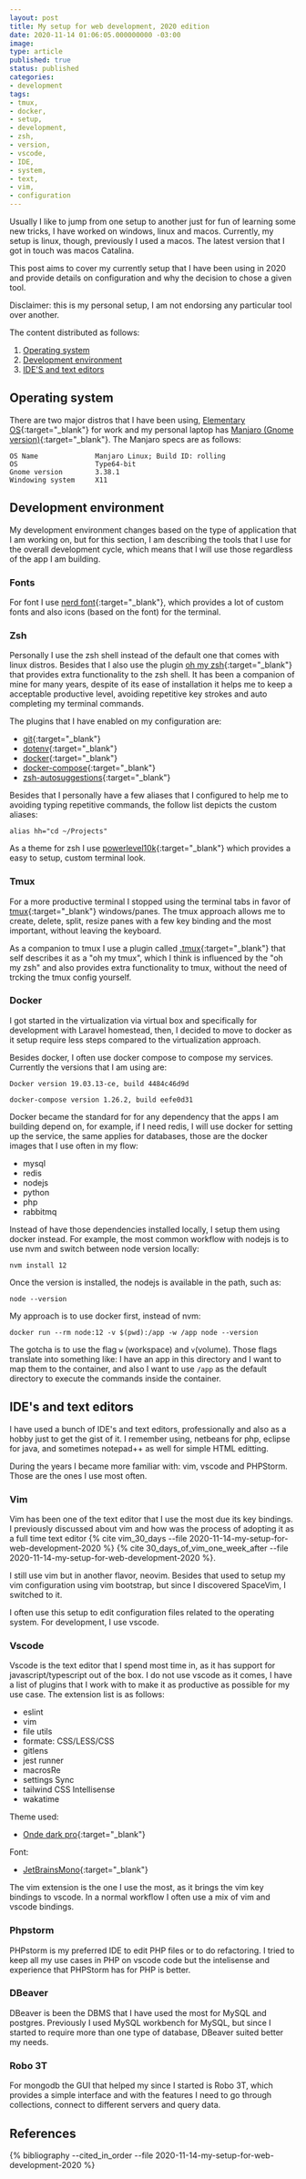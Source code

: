 ```yaml
---
layout: post
title: My setup for web development, 2020 edition
date: 2020-11-14 01:06:05.000000000 -03:00
image:
type: article
published: true
status: published
categories:
- development
tags:
- tmux,
- docker,
- setup,
- development,
- zsh,
- version,
- vscode,
- IDE,
- system,
- text,
- vim,
- configuration
---
```


Usually I like to jump from one setup to another just for fun of learning
some new tricks, I have worked on windows, linux and macos. Currently, my
setup is linux, though, previously I used a macos. The latest version
that I got in touch was macos Catalina.

This post aims to cover my currently setup that I have been using in 2020 and
provide details on configuration and why the decision to chose a given tool.

Disclaimer: this is my personal setup, I am not endorsing any particular
tool over another.

The content distributed as follows:

1. [Operating system](#operating-system)
2. [Development environment](#development-environment)
3. [IDE'S and text editors](#ides-and-text-editors)

## Operating system

There are two major distros that I have been using, [Elementary OS](https://elementary.io){:target="_blank"} for work and
my personal laptop has [Manjaro (Gnome version)](https://manjaro.org){:target="_blank"}. The Manjaro specs are as follows:

```
OS Name              Manjaro Linux; Build ID: rolling
OS                   Type64-bit
Gnome version        3.38.1
Windowing system     X11
```

## Development environment

My development environment changes based on the type of application that
I am working on, but for this section, I am describing the tools that I use
for the overall development cycle, which means that I will use those
regardless of the app I am building.

### Fonts

For font I use [nerd font](https://github.com/ryanoasis/nerd-fonts){:target="_blank"},
which provides a lot of custom fonts and also icons (based on the font) for the terminal.

### Zsh

Personally I use the zsh shell instead of the default one that comes with linux distros.
Besides that I also use the plugin [oh my zsh](https://github.com/ohmyzsh/ohmyzsh){:target="_blank"}
that provides extra functionality to the zsh shell. It has been a companion of mine
for many years, despite of its ease of installation it helps me to keep a
acceptable productive level, avoiding repetitive key strokes and auto completing
my terminal commands.

The plugins that I have enabled on my configuration are:

- [git](https://github.com/ohmyzsh/ohmyzsh/tree/master/plugins/git){:target="_blank"}
- [dotenv](https://github.com/ohmyzsh/ohmyzsh/tree/master/plugins/dotenv){:target="_blank"}
- [docker](https://github.com/ohmyzsh/ohmyzsh/tree/master/plugins/docker){:target="_blank"}
- [docker-compose](https://github.com/ohmyzsh/ohmyzsh/tree/master/plugins/docker-compose){:target="_blank"}
- [zsh-autosuggestions](https://github.com/zsh-users/zsh-autosuggestions){:target="_blank"}

Besides that I personally have a few aliases that I configured to help me to
avoiding typing repetitive commands, the follow list depicts the custom aliases:

```shell
alias hh="cd ~/Projects"
```

As a theme for zsh I use [powerlevel10k](https://github.com/romkatv/powerlevel10k){:target="_blank"}
which provides a easy to setup, custom terminal look.

### Tmux

For a more productive terminal I stopped using the terminal tabs in favor of
[tmux](https://github.com/tmux/tmux){:target="_blank"} windows/panes. The tmux approach allows me to create, delete, split, resize
panes with a few key binding and the most important, without leaving the keyboard.

As a companion to tmux I use a plugin called [.tmux](https://github.com/gpakosz/.tmux){:target="_blank"} that self describes it as a "oh my tmux",
which I think is influenced by the "oh my zsh" and also provides extra functionality
to tmux, without the need of trcking the tmux config yourself.

### Docker

I got started in the virtualization via virtual box and specifically for development
with Laravel homestead, then, I decided to move to docker as it setup require
less steps compared to the virtualization approach.

Besides docker, I often use docker compose to compose my services. Currently
the versions that I am using are:

```
Docker version 19.03.13-ce, build 4484c46d9d

docker-compose version 1.26.2, build eefe0d31
```

Docker became the standard for for any dependency that the apps I am building
depend on, for example, if I need redis, I will use docker for setting up
the service, the same applies for databases, those are the docker images that I
use often in my flow:

- mysql
- redis
- nodejs
- python
- php
- rabbitmq

Instead of have those dependencies installed locally, I setup them using docker
instead. For example, the most common workflow with nodejs is to use nvm and
switch between node version locally:

```
nvm install 12
```

Once the version is installed, the nodejs is available in the path, such as:

```
node --version
```

My approach is to use docker first, instead of nvm:

```
docker run --rm node:12 -v $(pwd):/app -w /app node --version
```

The gotcha is to use the flag `w` (workspace) and `v`(volume). Those flags
translate into something like: I have an app in this directory and I want
to map them to the container, and also I want to use `/app` as the default
directory to execute the commands inside the container.

## IDE's and text editors

I have used a bunch of IDE's and text editors, professionally and also as a hobby
just to get the gist of it. I remember using, netbeans for php, eclipse for java,
and sometimes notepad++ as well for simple HTML editting.

During the years I became more familiar with: vim, vscode and PHPStorm. Those
are the ones I use most often.

### Vim

Vim has been one of the text editor that I use the most due its key bindings. I
previously discussed about vim and how was the process of adopting it as a full
time text editor {% cite vim_30_days --file 2020-11-14-my-setup-for-web-development-2020 %}
{% cite 30_days_of_vim_one_week_after --file 2020-11-14-my-setup-for-web-development-2020 %}.

I still use vim but in another flavor, neovim. Besides that used to setup
my vim configuration using vim bootstrap, but since I discovered SpaceVim, I switched
to it.

I often use this setup to edit configuration files related to the operating system.
For development, I use vscode.

### Vscode

Vscode is the text editor that I spend most time in, as it has support for
javascript/typescript out of the box. I do not use vscode as it comes, I have
a list of plugins that I work with to make it as productive as possible
for my use case. The extension list is as follows:

- eslint
- vim
- file utils
- formate: CSS/LESS/CSS
- gitlens
- jest runner
- macrosRe
- settings Sync
- tailwind CSS Intellisense
- wakatime

Theme used:

- [Onde dark pro](https://marketplace.visualstudio.com/items?itemName=zhuangtongfa.Material-theme){:target="_blank"}

Font:

- [JetBrainsMono](https://www.jetbrains.com/lp/mono){:target="_blank"}

The vim extension is the one I use the most, as it brings the vim key bindings to
vscode. In a normal workflow I often use a mix of vim and vscode bindings.

### Phpstorm

PHPstorm is my preferred IDE to edit PHP files or to do refactoring. I tried
to keep all my use cases in PHP on vscode code but the intelisense and experience
that PHPStorm has for PHP is better.

### DBeaver

DBeaver is been the DBMS that I have used the most for MySQL and postgres.
Previously I used MySQL workbench for MySQL, but since I started to require
more than one type of database, DBeaver suited better my needs.

### Robo 3T

For mongodb the GUI that helped my since I started is Robo 3T, which provides
a simple interface and with the features I need to go through collections,
connect to different servers and query data.

## References

{% bibliography --cited_in_order --file 2020-11-14-my-setup-for-web-development-2020 %}